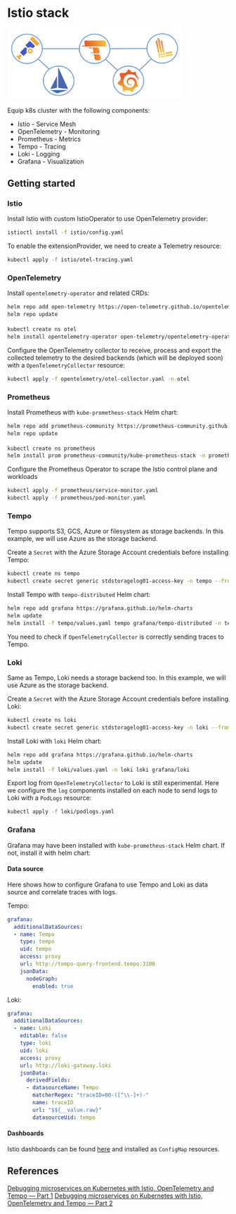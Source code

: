 # Istio stack
<img src="stack.png" alt="istio stack" width="400"/>

Equip k8s cluster with the following components:
* Istio - Service Mesh
* OpenTelemetry - Monitoring
* Prometheus - Metrics
* Tempo - Tracing
* Loki - Logging
* Grafana - Visualization

## Getting started
### Istio
Install Istio with custom IstioOperator to use OpenTelemetry provider:
```bash
istioctl install -f istio/config.yaml
```

To enable the extensionProvider, we need to create a Telemetry resource:
```bash
kubectl apply -f istio/otel-tracing.yaml
```

### OpenTelemetry
Install `opentelemetry-operator` and related CRDs:
```bash
helm repo add open-telemetry https://open-telemetry.github.io/opentelemetry-helm-charts
helm repo update

kubectl create ns otel
helm install opentelemetry-operator open-telemetry/opentelemetry-operator -n otel
```

Configure the OpenTelemetry collector to receive, process and export the collected telemetry to the desired backends (which will be deployed soon) with a `OpenTelemetryCollector` resource:
```bash
kubectl apply -f opentelemetry/otel-collector.yaml -n otel
```

### Prometheus
Install Prometheus with `kube-prometheus-stack` Helm chart:
```bash
helm repo add prometheus-community https://prometheus-community.github.io/helm-charts
helm repo update

kubectl create ns prometheus
helm install prom prometheus-community/kube-prometheus-stack -n prometheus -f prometheus/values.yaml
```

Configure the Prometheus Operator to scrape the Istio control plane and workloads
```bash
kubectl apply -f prometheus/service-monitor.yaml
kubectl apply -f prometheus/pod-monitor.yaml
```

### Tempo
Tempo supports S3, GCS, Azure or filesystem as storage backends. In this example, we will use Azure as the storage backend.

Create a `Secret` with the Azure Storage Account credentials before installing Tempo:
```bash
kubectl create ns tempo
kubectl create secret generic stdstoragelog01-access-key -n tempo --from-literal=STORAGE_ACCOUNT_ACCESS_KEY=<account-key>
```

Install Tempo with `tempo-distributed` Helm chart:
```bash
helm repo add grafana https://grafana.github.io/helm-charts
helm update
helm install -f tempo/values.yaml tempo grafana/tempo-distributed -n tempo
```

You need to check if `OpenTelemetryCollector` is correctly sending traces to Tempo.

### Loki
Same as Tempo, Loki needs a storage backend too. In this example, we will use Azure as the storage backend.

Create a `Secret` with the Azure Storage Account credentials before installing Loki:
```bash
kubectl create ns loki
kubectl create secret generic stdstoragelog01-access-key -n loki --from-literal=STORAGE_ACCOUNT_ACCESS_KEY=<account-key>
```

Install Loki with `loki` Helm chart:
```bash
helm repo add grafana https://grafana.github.io/helm-charts
helm update
helm install -f loki/values.yaml -n loki loki grafana/loki
```

Export log from `OpenTelemetryCollector` to Loki is still experimental. Here we configure the `log` components installed on each node to send logs to Loki with a `PodLogs` resource:
```bash
kubectl apply -f loki/podlogs.yaml
```

### Grafana
Grafana may have been installed with `kube-prometheus-stack` Helm chart. If not, install it with helm chart:

#### Data source
Here shows how to configure Grafana to use Tempo and Loki as data source and correlate traces with logs.

Tempo:
```yaml
grafana:
  additionalDataSources:
  - name: Tempo
    type: tempo
    uid: tempo
    access: proxy
    url: http://tempo-query-frontend.tempo:3100
    jsonData:
      nodeGraph:
        enabled: true
```

Loki:
```yaml
grafana:
  additionalDataSources:
  - name: Loki
    editable: false
    type: loki
    uid: loki
    access: proxy
    url: http://loki-gateway.loki
    jsonData:
      derivedFields:
      - datasourceName: Tempo
        matcherRegex: "traceID=00-([^\\-]+)-"
        name: traceID
        url: "$${__value.raw}"
        datasourceUid: tempo
```

#### Dashboards
Istio dashboards can be found [here](https://grafana.com/orgs/istio/dashboards) and installed as `ConfigMap` resources.


## References
[Debugging microservices on Kubernetes with Istio, OpenTelemetry and Tempo — Part 1](https://medium.com/otomi-platform/debugging-microservices-on-k8s-with-istio-opentelemetry-and-tempo-4c36c97d6099)
[Debugging microservices on Kubernetes with Istio, OpenTelemetry and Tempo — Part 2](https://medium.com/otomi-platform/debugging-microservices-on-kubernetes-with-istio-opentelemetry-and-tempo-part-2-e10b951029a0)
